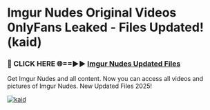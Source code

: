 # Imgur Nudes Original Videos 0nlyFans Leaked - Files Updated! (kaid)

<h3>🔴 CLICK HERE 🌐==►► <a href="https://tinyurl.com/4mcuefdz" rel="nofollow">Imgur Nudes Updated Files</a></h3>

Get Imgur Nudes and all content. Now you can access all videos and pictures of Imgur Nudes. New Updated Files 2025!

[![kaid](https://i.imgur.com/StAQSOY.gif)](https://tinyurl.com/4mcuefdz)

